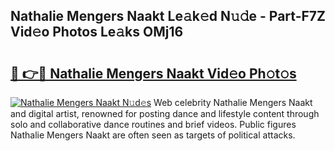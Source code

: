 ## Nathalie Mengers Naakt Le𝚊k𝚎d N𝚞𝚍e - Part-F7Z Vid𝚎o Photos Le𝚊ks OMj16

# <h2><a href="http://fbatvu.evod.top/?m=Nathalie+Mengers+Naakt">🔗 👉🔴 Nathalie Mengers Naakt Vid𝚎o Ph𝚘t𝚘s</a></h2>

[![Nathalie Mengers Naakt N𝚞d𝚎s](https://i.imgur.com/8V9OHl7.gif)](http://fbatvu.evod.top/?m=Nathalie+Mengers+Naakt)
Web celebrity Nathalie Mengers Naakt and digital artist, renowned for posting dance and lifestyle content through solo and collaborative dance routines and brief videos. Public figures Nathalie Mengers Naakt are often seen as targets of political attacks. 
